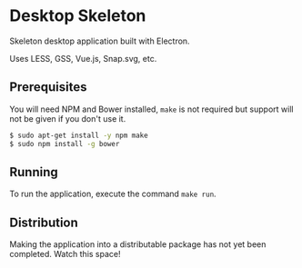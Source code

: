 # Desktop Skeleton

Skeleton desktop application built with Electron.

Uses LESS, GSS, Vue.js, Snap.svg, etc.

## Prerequisites

You will need NPM and Bower installed, `make` is not required but support will not be given if you don't use it.

```bash
$ sudo apt-get install -y npm make
$ sudo npm install -g bower
```

## Running

To run the application, execute the command `make run`.

## Distribution

Making the application into a distributable package has not yet been completed. Watch this space!
